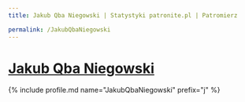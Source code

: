 ```yaml
---
title: Jakub Qba Niegowski | Statystyki patronite.pl | Patromierz

permalink: /JakubQbaNiegowski
---
```


# [Jakub Qba Niegowski](https://patronite.pl/JakubQbaNiegowski)

{% include profile.md name="JakubQbaNiegowski" prefix="j" %}
